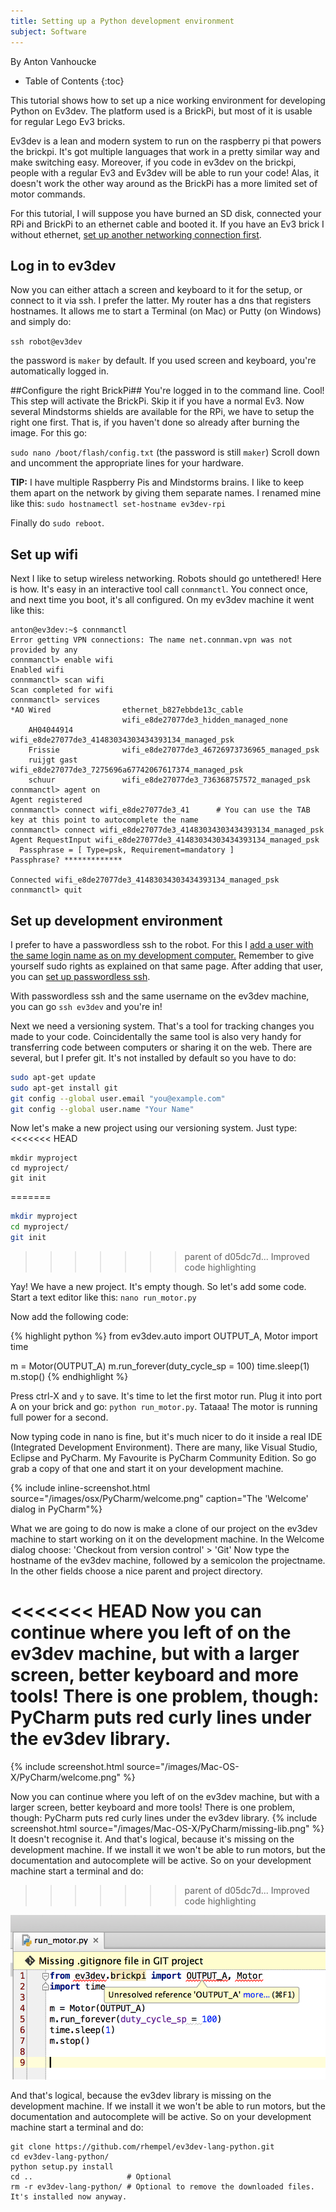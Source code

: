 ```yaml
---
title: Setting up a Python development environment
subject: Software
---
```

By Anton Vanhoucke

* Table of Contents
{:toc}

This tutorial shows how to set up a nice working environment for developing Python on Ev3dev. The platform used is a BrickPi, but most of it is usable for regular Lego Ev3 bricks.

Ev3dev is a lean and modern system to run on the raspberry pi that powers the brickpi. It's got multiple languages that work in a pretty similar way and make switching easy. Moreover, if you code in ev3dev on the brickpi, people with a regular Ev3 and Ev3dev will be able to run your code! Alas, it doesn't work the other way around as the BrickPi has a more limited set of motor commands.

For this tutorial, I will suppose you have burned an SD disk, connected your RPi and BrickPi to an ethernet cable and booted it. If you have an Ev3 brick I without ethernet, [set up another networking connection first]().

## Log in to ev3dev ##
Now you can either attach a screen and keyboard to it for the setup, or connect to it via ssh. I prefer the latter. My router has a dns that registers hostnames. It allows me to start a Terminal (on Mac) or Putty (on Windows) and simply do:

`ssh robot@ev3dev`

the password is `maker` by default. If you used screen and keyboard, you're automatically logged in.

##Configure the right BrickPi##
You're logged in to the command line. Cool! This step will activate the BrickPi. Skip it if you have a normal Ev3. Now several Mindstorms shields are available for the RPi, we have to setup the right one first. That is, if you haven't done so already after burning the image. For this go:

`sudo nano /boot/flash/config.txt` (the password is still `maker`)
Scroll down and uncomment the appropriate lines for your hardware.

**TIP:** I have multiple Raspberry Pis and Mindstorms brains. I like to keep them apart on the network by giving them separate names. I renamed mine like this: `sudo hostnamectl set-hostname ev3dev-rpi`

Finally do `sudo reboot`.

## Set up wifi ##
Next I like to setup wireless networking. Robots should go untethered! Here is how. It's easy in an interactive tool call `connmanctl`. You connect once, and next time you boot, it's all configured. On my ev3dev machine it went like this:

    anton@ev3dev:~$ connmanctl
    Error getting VPN connections: The name net.connman.vpn was not provided by any
    connmanctl> enable wifi
    Enabled wifi
    connmanctl> scan wifi
    Scan completed for wifi
    connmanctl> services
    *AO Wired                ethernet_b827ebbde13c_cable
                             wifi_e8de27077de3_hidden_managed_none
        AH04044914           wifi_e8de27077de3_41483034303434393134_managed_psk
        Frissie              wifi_e8de27077de3_46726973736965_managed_psk
        ruijgt gast          wifi_e8de27077de3_7275696a67742067617374_managed_psk
        schuur               wifi_e8de27077de3_736368757572_managed_psk
    connmanctl> agent on
    Agent registered
    connmanctl> connect wifi_e8de27077de3_41      # You can use the TAB key at this point to autocomplete the name
    connmanctl> connect wifi_e8de27077de3_41483034303434393134_managed_psk
    Agent RequestInput wifi_e8de27077de3_41483034303434393134_managed_psk
      Passphrase = [ Type=psk, Requirement=mandatory ]
    Passphrase? *************

    Connected wifi_e8de27077de3_41483034303434393134_managed_psk
    connmanctl> quit


## Set up development environment ##
I prefer to have a passwordless ssh to the robot. For this I [add a user with the same login name as on my development computer.](https://www.raspberrypi.org/documentation/linux/usage/users.md) Remember to give yourself sudo rights as explained on that same page.
After adding that user, you can [set up passwordless ssh](https://www.raspberrypi.org/documentation/remote-access/ssh/passwordless.md).

With passwordless ssh and the same username on the ev3dev machine, you can go `ssh ev3dev` and you're in!

Next we need a versioning system. That's a tool for tracking changes you made to your code. Coincidentally the same tool is also very handy for transferring code between computers or sharing it on the web. There are several, but I prefer git. It's not installed by default so you have to do:

``` bash
sudo apt-get update
sudo apt-get install git
git config --global user.email "you@example.com"
git config --global user.name "Your Name"
```

Now let's make a new project using our versioning system. Just type:
<<<<<<< HEAD

    mkdir myproject
    cd myproject/
    git init
=======
``` bash
mkdir myproject
cd myproject/
git init
```
>>>>>>> parent of d05dc7d... Improved code highlighting

Yay! We have a new project. It's empty though. So let's add some code. Start a text editor like this:
`nano run_motor.py`


Now add the following code:

{% highlight python %}
from ev3dev.auto import OUTPUT_A, Motor 
import time

m = Motor(OUTPUT_A)
m.run_forever(duty_cycle_sp = 100)
time.sleep(1)
m.stop()
{% endhighlight %}

Press ctrl-X and `y` to save. It's time to let the first motor run. Plug it into port A on your brick and go: `python run_motor.py`. Tataaa! The motor is running full power for a second.

Now typing code in nano is fine, but it's much nicer to do it inside a real IDE (Integrated Development Environment). There are many, like Visual Studio, Eclipse and PyCharm. My Favourite is PyCharm Community Edition. So go grab a copy of that one and start it on your development machine.

{% include inline-screenshot.html source="/images/osx/PyCharm/welcome.png" caption="The 'Welcome' dialog in PyCharm"%}

What we are going to do now is make a clone of our project on the ev3dev machine to start working on it on the development machine.
In the Welcome dialog choose: 'Checkout from version control' > 'Git'
Now type the hostname of the ev3dev machine, followed by a semicolon the projectname. In the other fields choose a nice parent and project directory.

<<<<<<< HEAD
Now you can continue where you left of on the ev3dev machine, but with a larger screen, better keyboard and more tools! There is one problem, though: PyCharm puts red curly lines under the ev3dev library. 
=======
{% include screenshot.html source="/images/Mac-OS-X/PyCharm/welcome.png" %}

Now you can continue where you left of on the ev3dev machine, but with a larger screen, better keyboard and more tools! There is one problem, though: PyCharm puts red curly lines under the ev3dev library. {% include screenshot.html source="/images/Mac-OS-X/PyCharm/missing-lib.png" %} It doesn't recognise it. And that's logical, because it's missing on the development machine. If we install it we won't be able to run motors, but the documentation and autocomplete will be active. So on your development machine start a terminal and do:
>>>>>>> parent of d05dc7d... Improved code highlighting

![Curly red lines](/images/osx/PyCharm/missing-lib.png)

And that's logical, because the ev3dev library is missing on the development machine. If we install it we won't be able to run motors, but the documentation and autocomplete will be active. So on your development machine start a terminal and do:

    git clone https://github.com/rhempel/ev3dev-lang-python.git
    cd ev3dev-lang-python/
    python setup.py install
    cd ..                     # Optional
    rm -r ev3dev-lang-python/ # Optional to remove the downloaded files. It's installed now anyway.
